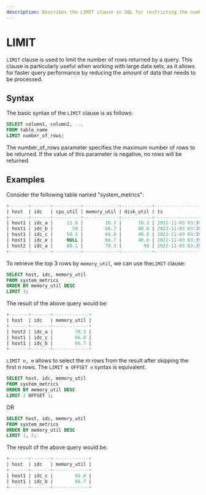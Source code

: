 ```yaml
---
description: Describes the LIMIT clause in SQL for restricting the number of rows returned by a query, including syntax and examples.
---
```


# LIMIT

`LIMIT` clause is used to limit the number of rows returned by a query. This clause is particularly
useful when working with large data sets, as it allows for faster query performance by reducing the
amount of data that needs to be processed.

## Syntax

The basic syntax of the `LIMIT` clause is as follows:

```sql
SELECT column1, column2, ...
FROM table_name
LIMIT number_of_rows;
```

The number_of_rows parameter specifies the maximum number of rows to be returned. If the value of this parameter is negative, no rows will be returned.

## Examples

Consider the following table named "system_metrics":

```sql
+-------+-------+----------+-------------+-----------+---------------------+
| host  | idc   | cpu_util | memory_util | disk_util | ts                  |
+-------+-------+----------+-------------+-----------+---------------------+
| host1 | idc_a |     11.8 |        10.3 |      10.3 | 2022-11-03 03:39:57 |
| host1 | idc_b |       50 |        66.7 |      40.6 | 2022-11-03 03:39:57 |
| host1 | idc_c |     50.1 |        66.8 |      40.8 | 2022-11-03 03:39:57 |
| host1 | idc_e |     NULL |        66.7 |      40.6 | 2022-11-03 03:39:57 |
| host2 | idc_a |     80.1 |        70.3 |        90 | 2022-11-03 03:39:57 |
+-------+-------+----------+-------------+-----------+---------------------+
```

To retrieve the top 3 rows by `memory_util`, we can use the`LIMIT` clause:

```sql
SELECT host, idc, memory_util
FROM system_metrics
ORDER BY memory_util DESC
LIMIT 3;
```

The result of the above query would be:

```sql
+-------+-------+-------------+
| host  | idc   | memory_util |
+-------+-------+-------------+
| host2 | idc_a |        70.3 |
| host1 | idc_c |        66.8 |
| host1 | idc_b |        66.7 |
+-------+-------+-------------+
```

`LIMIT n, m` allows to select the m rows from the result after skipping the first n rows. The `LIMIT m OFFSET n` syntax
is equivalent.

```sql
SELECT host, idc, memory_util
FROM system_metrics
ORDER BY memory_util DESC
LIMIT 2 OFFSET 1;
```

OR

```sql
SELECT host, idc, memory_util
FROM system_metrics
ORDER BY memory_util DESC
LIMIT 1, 2;
```

The result of the above query would be:

```sql
+-------+-------+-------------+
| host  | idc   | memory_util |
+-------+-------+-------------+
| host1 | idc_c |        66.8 |
| host1 | idc_b |        66.7 |
+-------+-------+-------------+
```
